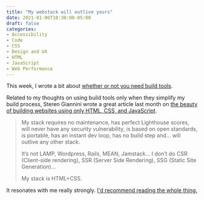 ```yaml
---
title: "My webstack will outlive yours"
date: 2021-01-06T10:30:00-05:00
draft: false
categories:
- Accessibility
- Code
- CSS
- Design and UX
- HTML
- JavaScript
- Web Performance
---
```


This week, I wrote a bit about [whether or not you need build tools](/do-you-need-build-tools/).

Related to my thoughts on using build tools only when they simplify my build process, Steren Giannini wrote a great article last month on [the beauty of building websites using only HTML, CSS, and JavaScript](https://blog.steren.fr/2020/my-stack-will-outlive-yours/).

> My stack requires no maintenance, has perfect Lighthouse scores, will never have any security vulnerability, is based on open standards, is portable, has an instant dev loop, has no build step and… will outlive any other stack.
>
> It’s not LAMP, Wordpress, Rails, MEAN, Jamstack... I don’t do CSR (Client-side rendering), SSR (Server Side Rendering), SSG (Static Site Generation)...
>
> My stack is HTML+CSS.

It resonates with me really strongly. [I'd recommend reading the whole thing.](https://blog.steren.fr/2020/my-stack-will-outlive-yours/)